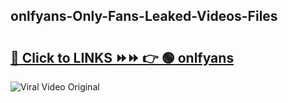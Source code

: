 
 ## onlfyans-Only-Fans-Leaked-Videos-Files

# <h2><a href="https://mediaupload.pro?onlfyans">🔗 Click to LINKS ⏩⏩ 👉 🟢 onlfyans </a></h2>

<a href="https://mediaupload.pro?onlfyans" rel="nofollow" data-target="animated-image.originalLink"><img src="https://i.ibb.co.com/xMMVF88/686577567.gif" alt="Viral Video Original" style="max-width: 100%; display: inline-block;" data-target="animated-image.originalImage"></a>